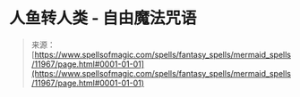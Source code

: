 <!--yml

类别：未分类

日期：2024-06-12 18:49:26

-->

# 人鱼转人类 - 自由魔法咒语

> 来源：[https://www.spellsofmagic.com/spells/fantasy_spells/mermaid_spells/11967/page.html#0001-01-01](https://www.spellsofmagic.com/spells/fantasy_spells/mermaid_spells/11967/page.html#0001-01-01)
